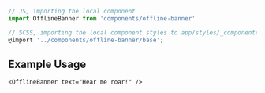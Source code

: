 ```js
// JS, importing the local component
import OfflineBanner from 'components/offline-banner'

// SCSS, importing the local component styles to app/styles/_components.scss
@import '../components/offline-banner/base';
```


## Example Usage

    <OfflineBanner text="Hear me roar!" />
